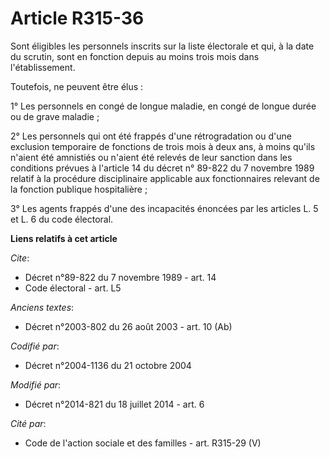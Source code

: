 # Article R315-36

Sont éligibles les personnels inscrits sur la liste électorale et qui, à la date du scrutin, sont en fonction depuis au moins
trois mois dans l'établissement. 

Toutefois, ne peuvent être élus : 

1° Les personnels en congé de longue maladie, en congé de longue durée ou de grave maladie ; 

2° Les personnels qui ont été frappés d'une rétrogradation ou d'une exclusion temporaire de fonctions de trois mois à deux
ans, à moins qu'ils n'aient été amnistiés ou n'aient été relevés de leur sanction dans les conditions prévues à l'article 14
du décret n° 89-822 du 7 novembre 1989 relatif à la procédure disciplinaire applicable aux fonctionnaires relevant de la
fonction publique hospitalière ; 

3° Les agents frappés d'une des incapacités énoncées par les articles L. 5 et L. 6 du code électoral.

**Liens relatifs à cet article**

_Cite_:

  - Décret n°89-822 du 7 novembre 1989 - art. 14
  - Code électoral - art. L5

_Anciens textes_:

  - Décret n°2003-802 du 26 août 2003 - art. 10 (Ab)

_Codifié par_:

  - Décret n°2004-1136 du 21 octobre 2004

_Modifié par_:

  - Décret n°2014-821 du 18 juillet 2014 - art. 6

_Cité par_:

  - Code de l'action sociale et des familles - art. R315-29 (V)
